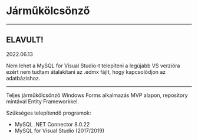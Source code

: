 # Járműkölcsönző

---
## ELAVULT!
2022.06.13

Nem lehet a MySQL for Visual Studio-t telepíteni a legújabb VS verzióra ezért nem tudtam átalakítani az .edmx fájlt, hogy kapcsolódjon az adatbázishoz.

---

Teljes járműkölcsönző Windows Forms alkalmazás MVP alapon, repository mintával Entity Frameworkkel.

Szükséges telepítendő programok:

- MySQL .NET Connector 8.0.22
- MySQL for Visual Studio (2017/2019)
